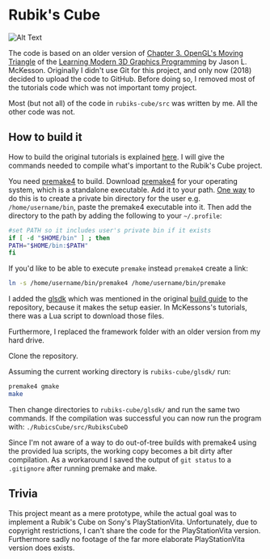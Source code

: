 # Rubik's Cube
![Alt Text](https://github.com/DanielBiskup/rubiks-cube/blob/master/cube.gif)

The code is based on an older version of [Chapter 3. OpenGL's Moving Triangle](https://paroj.github.io/gltut/Positioning/Tutorial%2003.html) of the [Learning Modern 3D Graphics Programming](https://paroj.github.io/gltut/index.html) by Jason L. McKesson. Originally I didn't use Git for this project, and only now (2018) decided to upload the code to GitHub. Before doing so, I removed most of the tutorials code which was not important tomy project.

Most (but not all) of the code in `rubiks-cube/src` was written by me. All the other code was not.

## How to build it
How to build the original tutorials is explained [here](https://paroj.github.io/gltut/Building%20the%20Tutorials.html). I will give the commands needed to compile what's important to the Rubik's Cube project.

You need [premake4](https://premake.github.io/) to build.
Download [premake4](https://premake.github.io/) for your operating system, which is a standalone executable. Add it to your path. [One way](https://askubuntu.com/a/60221/163596) to do this is to create a private bin directory for the user e.g. `/home/username/bin`, paste the premake4 executable into it. Then add the directory to the path by adding the following to your `~/.profile`:
```bash
#set PATH so it includes user's private bin if it exists
if [ -d "$HOME/bin" ] ; then
PATH="$HOME/bin:$PATH"
fi
```

If you'd like to be able to execute `premake` instead `premake4` create a link:
```bash
ln -s /home/username/bin/premake4 /home/username/bin/premake
```
I added the [glsdk](https://bitbucket.org/alfonse/gltut/downloads/) which was mentioned in the original [build guide](https://paroj.github.io/gltut/Building%20the%20Tutorials.html) to the repository, because it makes the setup easier. In McKessons's tutorials, there was a Lua script to download those files.

Furthermore, I replaced the framework folder with an older version from my hard drive.

Clone the repository.

Assuming the current working directory is `rubiks-cube/glsdk/` run:
```bash
premake4 gmake
make
```

Then change directories to `rubiks-cube/glsdk/` and run the same two commands.
If the compilation was successful you can now run the program with:
`./RubicsCube/src/RubiksCubeD`

Since I'm not aware of a way to do out-of-tree builds with premake4 using the provided lua scripts, the working copy becomes a bit dirty after compilation. As a workaround I saved the output of `git status` to a `.gitignore` after running premake and make.

## Trivia
This project meant as a mere prototype, while the actual goal was to implement a Rubik's Cube on Sony's PlayStationVita. Unfortunately, due to copyright restrictions, I can't share the code for the PlayStationVita version. Furthermore sadly no footage of the far more elaborate PlayStationVita version does exists.
